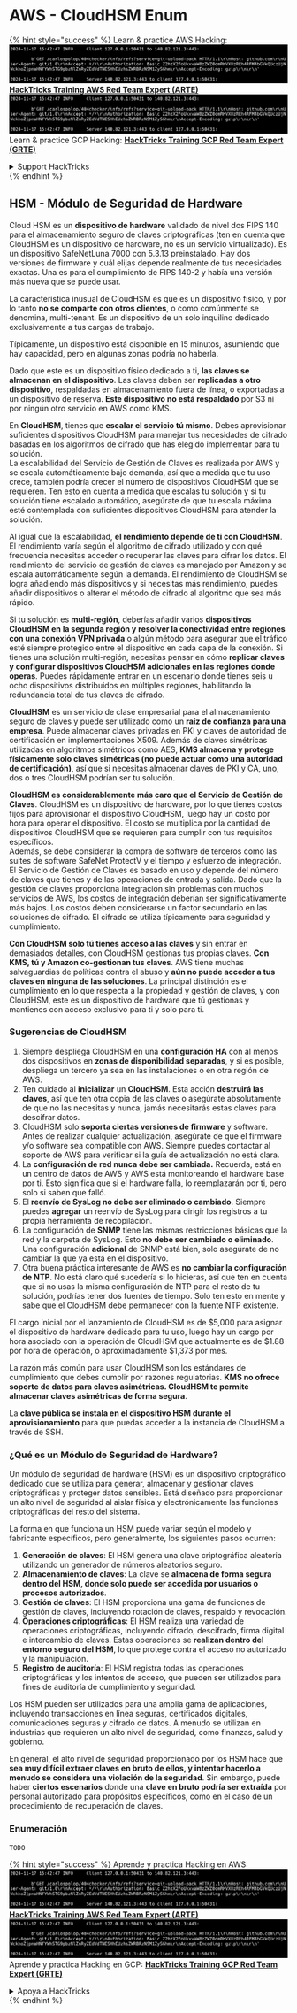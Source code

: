 # AWS - CloudHSM Enum

{% hint style="success" %}
Learn & practice AWS Hacking:<img src="../../../.gitbook/assets/image (1).png" alt="" data-size="line">[**HackTricks Training AWS Red Team Expert (ARTE)**](https://training.hacktricks.xyz/courses/arte)<img src="../../../.gitbook/assets/image (1).png" alt="" data-size="line">\
Learn & practice GCP Hacking: <img src="../../../.gitbook/assets/image (2).png" alt="" data-size="line">[**HackTricks Training GCP Red Team Expert (GRTE)**<img src="../../../.gitbook/assets/image (2).png" alt="" data-size="line">](https://training.hacktricks.xyz/courses/grte)

<details>

<summary>Support HackTricks</summary>

* Check the [**subscription plans**](https://github.com/sponsors/carlospolop)!
* **Join the** 💬 [**Discord group**](https://discord.gg/hRep4RUj7f) or the [**telegram group**](https://t.me/peass) or **follow** us on **Twitter** 🐦 [**@hacktricks\_live**](https://twitter.com/hacktricks\_live)**.**
* **Share hacking tricks by submitting PRs to the** [**HackTricks**](https://github.com/carlospolop/hacktricks) and [**HackTricks Cloud**](https://github.com/carlospolop/hacktricks-cloud) github repos.

</details>
{% endhint %}

## HSM - Módulo de Seguridad de Hardware

Cloud HSM es un **dispositivo de hardware** validado de nivel dos FIPS 140 para el almacenamiento seguro de claves criptográficas (ten en cuenta que CloudHSM es un dispositivo de hardware, no es un servicio virtualizado). Es un dispositivo SafeNetLuna 7000 con 5.3.13 preinstalado. Hay dos versiones de firmware y cuál elijas depende realmente de tus necesidades exactas. Una es para el cumplimiento de FIPS 140-2 y había una versión más nueva que se puede usar.

La característica inusual de CloudHSM es que es un dispositivo físico, y por lo tanto **no se comparte con otros clientes**, o como comúnmente se denomina, multi-tenant. Es un dispositivo de un solo inquilino dedicado exclusivamente a tus cargas de trabajo.

Típicamente, un dispositivo está disponible en 15 minutos, asumiendo que hay capacidad, pero en algunas zonas podría no haberla.

Dado que este es un dispositivo físico dedicado a ti, **las claves se almacenan en el dispositivo**. Las claves deben ser **replicadas a otro dispositivo**, respaldadas en almacenamiento fuera de línea, o exportadas a un dispositivo de reserva. **Este dispositivo no está respaldado** por S3 ni por ningún otro servicio en AWS como KMS.

En **CloudHSM**, tienes que **escalar el servicio tú mismo**. Debes aprovisionar suficientes dispositivos CloudHSM para manejar tus necesidades de cifrado basadas en los algoritmos de cifrado que has elegido implementar para tu solución.\
La escalabilidad del Servicio de Gestión de Claves es realizada por AWS y se escala automáticamente bajo demanda, así que a medida que tu uso crece, también podría crecer el número de dispositivos CloudHSM que se requieren. Ten esto en cuenta a medida que escalas tu solución y si tu solución tiene escalado automático, asegúrate de que tu escala máxima esté contemplada con suficientes dispositivos CloudHSM para atender la solución.

Al igual que la escalabilidad, **el rendimiento depende de ti con CloudHSM**. El rendimiento varía según el algoritmo de cifrado utilizado y con qué frecuencia necesitas acceder o recuperar las claves para cifrar los datos. El rendimiento del servicio de gestión de claves es manejado por Amazon y se escala automáticamente según la demanda. El rendimiento de CloudHSM se logra añadiendo más dispositivos y si necesitas más rendimiento, puedes añadir dispositivos o alterar el método de cifrado al algoritmo que sea más rápido.

Si tu solución es **multi-región**, deberías añadir varios **dispositivos CloudHSM en la segunda región y resolver la conectividad entre regiones con una conexión VPN privada** o algún método para asegurar que el tráfico esté siempre protegido entre el dispositivo en cada capa de la conexión. Si tienes una solución multi-región, necesitas pensar en cómo **replicar claves y configurar dispositivos CloudHSM adicionales en las regiones donde operas**. Puedes rápidamente entrar en un escenario donde tienes seis u ocho dispositivos distribuidos en múltiples regiones, habilitando la redundancia total de tus claves de cifrado.

**CloudHSM** es un servicio de clase empresarial para el almacenamiento seguro de claves y puede ser utilizado como un **raíz de confianza para una empresa**. Puede almacenar claves privadas en PKI y claves de autoridad de certificación en implementaciones X509. Además de claves simétricas utilizadas en algoritmos simétricos como AES, **KMS almacena y protege físicamente solo claves simétricas (no puede actuar como una autoridad de certificación)**, así que si necesitas almacenar claves de PKI y CA, uno, dos o tres CloudHSM podrían ser tu solución.

**CloudHSM es considerablemente más caro que el Servicio de Gestión de Claves**. CloudHSM es un dispositivo de hardware, por lo que tienes costos fijos para aprovisionar el dispositivo CloudHSM, luego hay un costo por hora para operar el dispositivo. El costo se multiplica por la cantidad de dispositivos CloudHSM que se requieren para cumplir con tus requisitos específicos.\
Además, se debe considerar la compra de software de terceros como las suites de software SafeNet ProtectV y el tiempo y esfuerzo de integración. El Servicio de Gestión de Claves es basado en uso y depende del número de claves que tienes y de las operaciones de entrada y salida. Dado que la gestión de claves proporciona integración sin problemas con muchos servicios de AWS, los costos de integración deberían ser significativamente más bajos. Los costos deben considerarse un factor secundario en las soluciones de cifrado. El cifrado se utiliza típicamente para seguridad y cumplimiento.

**Con CloudHSM solo tú tienes acceso a las claves** y sin entrar en demasiados detalles, con CloudHSM gestionas tus propias claves. **Con KMS, tú y Amazon co-gestionan tus claves**. AWS tiene muchas salvaguardias de políticas contra el abuso y **aún no puede acceder a tus claves en ninguna de las soluciones**. La principal distinción es el cumplimiento en lo que respecta a la propiedad y gestión de claves, y con CloudHSM, este es un dispositivo de hardware que tú gestionas y mantienes con acceso exclusivo para ti y solo para ti.

### Sugerencias de CloudHSM

1. Siempre despliega CloudHSM en una **configuración HA** con al menos dos dispositivos en **zonas de disponibilidad separadas**, y si es posible, despliega un tercero ya sea en las instalaciones o en otra región de AWS.
2. Ten cuidado al **inicializar** un **CloudHSM**. Esta acción **destruirá las claves**, así que ten otra copia de las claves o asegúrate absolutamente de que no las necesitas y nunca, jamás necesitarás estas claves para descifrar datos.
3. CloudHSM solo **soporta ciertas versiones de firmware** y software. Antes de realizar cualquier actualización, asegúrate de que el firmware y/o software sea compatible con AWS. Siempre puedes contactar al soporte de AWS para verificar si la guía de actualización no está clara.
4. La **configuración de red nunca debe ser cambiada.** Recuerda, está en un centro de datos de AWS y AWS está monitoreando el hardware base por ti. Esto significa que si el hardware falla, lo reemplazarán por ti, pero solo si saben que falló.
5. El **reenvío de SysLog no debe ser eliminado o cambiado**. Siempre puedes **agregar** un reenvío de SysLog para dirigir los registros a tu propia herramienta de recopilación.
6. La configuración de **SNMP** tiene las mismas restricciones básicas que la red y la carpeta de SysLog. Esto **no debe ser cambiado o eliminado**. Una configuración **adicional** de SNMP está bien, solo asegúrate de no cambiar la que ya está en el dispositivo.
7. Otra buena práctica interesante de AWS es **no cambiar la configuración de NTP**. No está claro qué sucedería si lo hicieras, así que ten en cuenta que si no usas la misma configuración de NTP para el resto de tu solución, podrías tener dos fuentes de tiempo. Solo ten esto en mente y sabe que el CloudHSM debe permanecer con la fuente NTP existente.

El cargo inicial por el lanzamiento de CloudHSM es de $5,000 para asignar el dispositivo de hardware dedicado para tu uso, luego hay un cargo por hora asociado con la operación de CloudHSM que actualmente es de $1.88 por hora de operación, o aproximadamente $1,373 por mes.

La razón más común para usar CloudHSM son los estándares de cumplimiento que debes cumplir por razones regulatorias. **KMS no ofrece soporte de datos para claves asimétricas. CloudHSM te permite almacenar claves asimétricas de forma segura**.

La **clave pública se instala en el dispositivo HSM durante el aprovisionamiento** para que puedas acceder a la instancia de CloudHSM a través de SSH.

### ¿Qué es un Módulo de Seguridad de Hardware?

Un módulo de seguridad de hardware (HSM) es un dispositivo criptográfico dedicado que se utiliza para generar, almacenar y gestionar claves criptográficas y proteger datos sensibles. Está diseñado para proporcionar un alto nivel de seguridad al aislar física y electrónicamente las funciones criptográficas del resto del sistema.

La forma en que funciona un HSM puede variar según el modelo y fabricante específicos, pero generalmente, los siguientes pasos ocurren:

1. **Generación de claves**: El HSM genera una clave criptográfica aleatoria utilizando un generador de números aleatorios seguro.
2. **Almacenamiento de claves**: La clave se **almacena de forma segura dentro del HSM, donde solo puede ser accedida por usuarios o procesos autorizados**.
3. **Gestión de claves**: El HSM proporciona una gama de funciones de gestión de claves, incluyendo rotación de claves, respaldo y revocación.
4. **Operaciones criptográficas**: El HSM realiza una variedad de operaciones criptográficas, incluyendo cifrado, descifrado, firma digital e intercambio de claves. Estas operaciones se **realizan dentro del entorno seguro del HSM**, lo que protege contra el acceso no autorizado y la manipulación.
5. **Registro de auditoría**: El HSM registra todas las operaciones criptográficas y los intentos de acceso, que pueden ser utilizados para fines de auditoría de cumplimiento y seguridad.

Los HSM pueden ser utilizados para una amplia gama de aplicaciones, incluyendo transacciones en línea seguras, certificados digitales, comunicaciones seguras y cifrado de datos. A menudo se utilizan en industrias que requieren un alto nivel de seguridad, como finanzas, salud y gobierno.

En general, el alto nivel de seguridad proporcionado por los HSM hace que **sea muy difícil extraer claves en bruto de ellos, y intentar hacerlo a menudo se considera una violación de la seguridad**. Sin embargo, puede haber **ciertos escenarios** donde una **clave en bruto podría ser extraída** por personal autorizado para propósitos específicos, como en el caso de un procedimiento de recuperación de claves.

### Enumeración
```
TODO
```
{% hint style="success" %}
Aprende y practica Hacking en AWS:<img src="../../../.gitbook/assets/image (1).png" alt="" data-size="line">[**HackTricks Training AWS Red Team Expert (ARTE)**](https://training.hacktricks.xyz/courses/arte)<img src="../../../.gitbook/assets/image (1).png" alt="" data-size="line">\
Aprende y practica Hacking en GCP: <img src="../../../.gitbook/assets/image (2).png" alt="" data-size="line">[**HackTricks Training GCP Red Team Expert (GRTE)**<img src="../../../.gitbook/assets/image (2).png" alt="" data-size="line">](https://training.hacktricks.xyz/courses/grte)

<details>

<summary>Apoya a HackTricks</summary>

* Revisa los [**planes de suscripción**](https://github.com/sponsors/carlospolop)!
* **Únete al** 💬 [**grupo de Discord**](https://discord.gg/hRep4RUj7f) o al [**grupo de telegram**](https://t.me/peass) o **síguenos** en **Twitter** 🐦 [**@hacktricks\_live**](https://twitter.com/hacktricks\_live)**.**
* **Comparte trucos de hacking enviando PRs a los** [**HackTricks**](https://github.com/carlospolop/hacktricks) y [**HackTricks Cloud**](https://github.com/carlospolop/hacktricks-cloud) repositorios de github.

</details>
{% endhint %}
